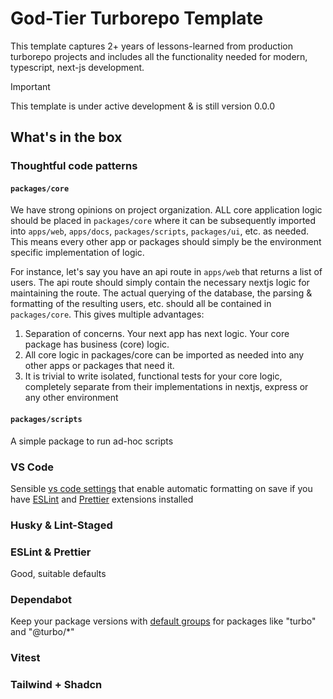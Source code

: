 # God-Tier Turborepo Template

This template captures 2+ years of lessons-learned from production turborepo projects and includes all the functionality needed for modern, typescript, next-js development.

> [!IMPORTANT]
> This template is under active development & is still version 0.0.0

## What's in the box

### Thoughtful code patterns

#### `packages/core`

We have strong opinions on project organization. ALL core application logic should be placed in `packages/core` where it can be subsequently imported into `apps/web`, `apps/docs`, `packages/scripts`, `packages/ui`, etc. as needed. This means every other app or packages should simply be the environment specific implementation of logic.

For instance, let's say you have an api route in `apps/web` that returns a list of users. The api route should simply contain the necessary nextjs logic for maintaining the route. The actual querying of the database, the parsing & formatting of the resulting users, etc. should all be contained in `packages/core`. This gives multiple advantages:

1. Separation of concerns. Your next app has next logic. Your core package has business (core) logic.
2. All core logic in packages/core can be imported as needed into any other apps or packages that need it.
3. It is trivial to write isolated, functional tests for your core logic, completely separate from their implementations in nextjs, express or any other environment

#### `packages/scripts`

A simple package to run ad-hoc scripts

### VS Code

Sensible [vs code settings](.vscode/settings.json) that enable automatic formatting on save if you have [ESLint](https://marketplace.visualstudio.com/items?itemName=dbaeumer.vscode-eslint) and [Prettier](https://marketplace.visualstudio.com/items?itemName=esbenp.prettier-vscode) extensions installed

### Husky & Lint-Staged

### ESLint & Prettier

Good, suitable defaults

### Dependabot

Keep your package versions with [default groups](.github/workflows/dependabot.yml) for packages like "turbo" and "@turbo/\*"

### Vitest

### Tailwind + Shadcn
